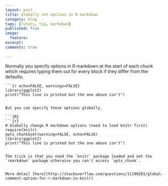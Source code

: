 ```yaml
---
layout: post
title: Globally set options in R markdown
category: blog
tags: [rstats, tip, markdown]
published: True
image: 
  feature:
excerpt: 
comments: true

---
```


Normally you specify options in R markdown at the start of each chunk which requires typing them out for every block if they differ from the defaults.

```{R}
```{r echo=FALSE, warnings=FALSE}
library(ggplot2)
print("This line is printed but the one above isn't")
```
```

But you can specify these options globally.

```{R}
```{r}
# Globally change R markdown options (need to load knitr first)
require(knitr)
opts_chunk$set(warning=FALSE, echo=FALSE)
library(ggplot2)
print("This line is printed but the one above isn't")
```
```

The trick is that you need the `knitr` package loaded and not the `rmarkdown` package otherwise you can't access `opts_chunk`.


More detail [here](http://stackoverflow.com/questions/11190281/global-comment-option-for-r-markdown-in-knitr)



